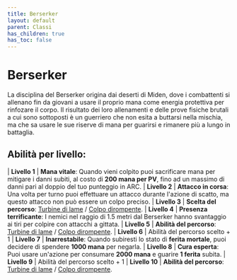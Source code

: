 ```yaml
---
title: Berserker
layout: default
parent: Classi
has_children: true
has_toc: false
---
```


# **Berserker**

La disciplina del Berserker origina dai deserti di Miden, dove i combattenti si allenano fin da giovani a usare il proprio mana come energia protettiva per rinfozare il corpo. Il risultato dei loro allenamenti e delle prove fisiche brutali a cui sono sottoposti è un guerriero che non esita a buttarsi nella mischia, ma che sa usare le sue riserve di mana per guarirsi e rimanere più a lungo in battaglia.

## Abilità per livello:

| **Livello 1**  | **Mana vitale**: Quando vieni colpito puoi sacrificare mana per mitigare i danni subiti, al costo di **200 mana per PV**, fino ad un massimo di danni pari al doppio del tuo punteggio in ARC.
| **Livello 2**  | **Attacco in corsa**: Una volta per turno puoi effettuare un attacco durante l'azione di scatto, ma questo attacco non può essere un colpo preciso.
| **Livello 3**  | **Scelta del percorso**: [Turbine di lame](./storm) / [Colpo dirompente](./heavy).
| **Livello 4**  | **Presenza terrificante**: I nemici nel raggio di 1.5 metri dal Berserker hanno svantaggio ai tiri per colpire con attacchi a gittata.
| **Livello 5**  | **Abilità del percorso**: [Turbine di lame](./storm) / [Colpo dirompente](./heavy).
| **Livello 6**  | Abilità del percorso scelto + 1
| **Livello 7**  | **Inarrestabile**: Quando subiresti lo stato di **ferita mortale**, puoi decidere di spendere **1000 mana** per negarla.
| **Livello 8**  | **Cura esperta**: Puoi usare un'azione per consumare **2000 mana** e guarire **1 ferita** subita.
| **Livello 9**  | Abilità del percorso scelto + 1
| **Livello 10** | **Abilità del percorso**: [Turbine di lame](./storm) / [Colpo dirompente](./heavy).
